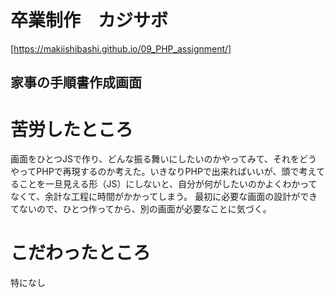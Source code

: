 # 卒業制作　カジサボ
[https://makiishibashi.github.io/09_PHP_assignment/]
## 家事の手順書作成画面
# 苦労したところ
画面をひとつJSで作り、どんな振る舞いにしたいのかやってみて、それをどうやってPHPで再現するのか考えた。いきなりPHPで出来ればいいが、頭で考えてることを一旦見える形（JS）にしないと、自分が何がしたいのかよくわかってなくて、余計な工程に時間がかかってしまう。
最初に必要な画面の設計ができてないので、ひとつ作ってから、別の画面が必要なことに気づく。
# こだわったところ
特になし

